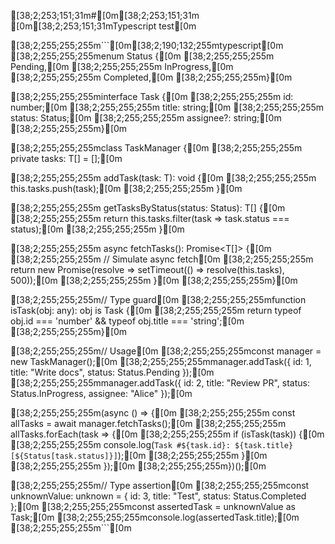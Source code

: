 [38;2;253;151;31m#[0m[38;2;253;151;31m [0m[38;2;253;151;31mTypescript test[0m

[38;2;255;255;255m```[0m[38;2;190;132;255mtypescript[0m
[38;2;255;255;255menum Status {[0m
[38;2;255;255;255m    Pending,[0m
[38;2;255;255;255m    InProgress,[0m
[38;2;255;255;255m    Completed,[0m
[38;2;255;255;255m}[0m

[38;2;255;255;255minterface Task {[0m
[38;2;255;255;255m    id: number;[0m
[38;2;255;255;255m    title: string;[0m
[38;2;255;255;255m    status: Status;[0m
[38;2;255;255;255m    assignee?: string;[0m
[38;2;255;255;255m}[0m

[38;2;255;255;255mclass TaskManager<T extends Task> {[0m
[38;2;255;255;255m    private tasks: T[] = [];[0m

[38;2;255;255;255m    addTask(task: T): void {[0m
[38;2;255;255;255m        this.tasks.push(task);[0m
[38;2;255;255;255m    }[0m

[38;2;255;255;255m    getTasksByStatus(status: Status): T[] {[0m
[38;2;255;255;255m        return this.tasks.filter(task => task.status === status);[0m
[38;2;255;255;255m    }[0m

[38;2;255;255;255m    async fetchTasks(): Promise<T[]> {[0m
[38;2;255;255;255m        // Simulate async fetch[0m
[38;2;255;255;255m        return new Promise(resolve => setTimeout(() => resolve(this.tasks), 500));[0m
[38;2;255;255;255m    }[0m
[38;2;255;255;255m}[0m

[38;2;255;255;255m// Type guard[0m
[38;2;255;255;255mfunction isTask(obj: any): obj is Task {[0m
[38;2;255;255;255m    return typeof obj.id === 'number' && typeof obj.title === 'string';[0m
[38;2;255;255;255m}[0m

[38;2;255;255;255m// Usage[0m
[38;2;255;255;255mconst manager = new TaskManager<Task>();[0m
[38;2;255;255;255mmanager.addTask({ id: 1, title: "Write docs", status: Status.Pending });[0m
[38;2;255;255;255mmanager.addTask({ id: 2, title: "Review PR", status: Status.InProgress, assignee: "Alice" });[0m

[38;2;255;255;255m(async () => {[0m
[38;2;255;255;255m    const allTasks = await manager.fetchTasks();[0m
[38;2;255;255;255m    allTasks.forEach(task => {[0m
[38;2;255;255;255m        if (isTask(task)) {[0m
[38;2;255;255;255m            console.log(`Task #${task.id}: ${task.title} [${Status[task.status]}]`);[0m
[38;2;255;255;255m        }[0m
[38;2;255;255;255m    });[0m
[38;2;255;255;255m})();[0m

[38;2;255;255;255m// Type assertion[0m
[38;2;255;255;255mconst unknownValue: unknown = { id: 3, title: "Test", status: Status.Completed };[0m
[38;2;255;255;255mconst assertedTask = unknownValue as Task;[0m
[38;2;255;255;255mconsole.log(assertedTask.title);[0m
[38;2;255;255;255m```[0m

